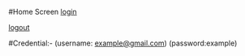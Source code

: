 #Home Screen
[login](http://localhost:9000/login)

[logout](http://localhost:9000/logout)

#Credential:-
(username: example@gmail.com)   (password:example)
